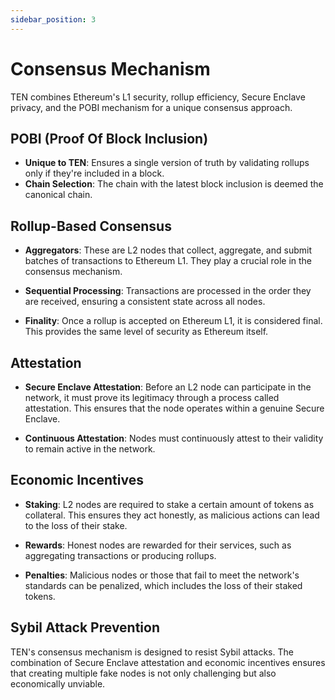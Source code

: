 ```yaml
---
sidebar_position: 3
---
```

# Consensus Mechanism

TEN combines Ethereum's L1 security, rollup efficiency, Secure Enclave privacy, and the POBI mechanism for a unique consensus approach.

## POBI (Proof Of Block Inclusion)

- **Unique to TEN**: Ensures a single version of truth by validating rollups only if they're included in a block.
- **Chain Selection**: The chain with the latest block inclusion is deemed the canonical chain.

## Rollup-Based Consensus

- **Aggregators**: These are L2 nodes that collect, aggregate, and submit batches of transactions to Ethereum L1. They play a crucial role in the consensus mechanism.

- **Sequential Processing**: Transactions are processed in the order they are received, ensuring a consistent state across all nodes.

- **Finality**: Once a rollup is accepted on Ethereum L1, it is considered final. This provides the same level of security as Ethereum itself.

## Attestation

- **Secure Enclave Attestation**: Before an L2 node can participate in the network, it must prove its legitimacy through a process called attestation. This ensures that the node operates within a genuine Secure Enclave.

- **Continuous Attestation**: Nodes must continuously attest to their validity to remain active in the network.

## Economic Incentives

- **Staking**: L2 nodes are required to stake a certain amount of tokens as collateral. This ensures they act honestly, as malicious actions can lead to the loss of their stake.

- **Rewards**: Honest nodes are rewarded for their services, such as aggregating transactions or producing rollups.

- **Penalties**: Malicious nodes or those that fail to meet the network's standards can be penalized, which includes the loss of their staked tokens.

## Sybil Attack Prevention

TEN's consensus mechanism is designed to resist Sybil attacks. The combination of Secure Enclave attestation and economic incentives ensures that creating multiple fake nodes is not only challenging but also economically unviable.
